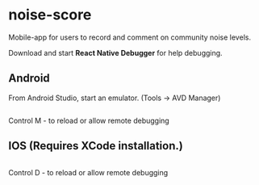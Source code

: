 # noise-score
Mobile-app for users to record and comment on community noise levels.

Download and start **React Native Debugger** for help debugging.

## Android
From Android Studio, start an emulator. (Tools -> AVD Manager)

``` npm run android
```
Control M - to reload or allow remote debugging


## IOS (Requires XCode installation.)
``` npm run ios
```
Control D - to reload or allow remote debugging

